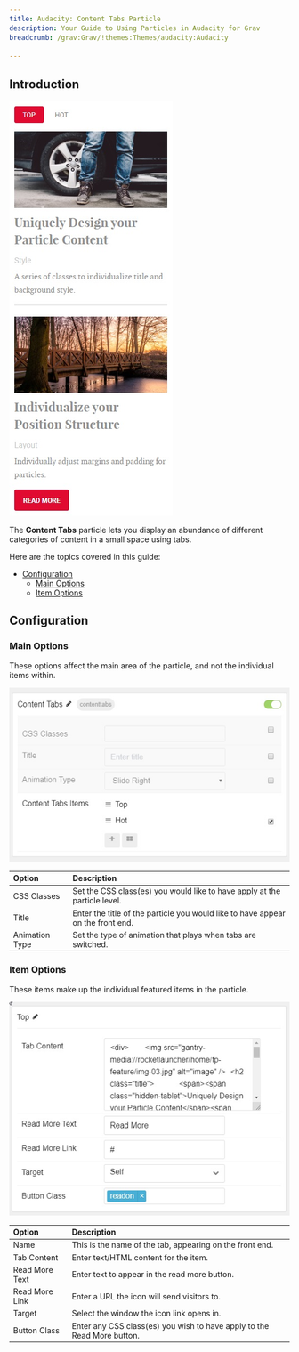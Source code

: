 ```yaml
---
title: Audacity: Content Tabs Particle
description: Your Guide to Using Particles in Audacity for Grav
breadcrumb: /grav:Grav/!themes:Themes/audacity:Audacity

---
```


## Introduction

![Content Tabs](assets/particle_contenttabs1.jpg)

The **Content Tabs** particle lets you display an abundance of different categories of content in a small space using tabs.

Here are the topics covered in this guide:

* [Configuration](#configuration)
  * [Main Options](#main-options)
  * [Item Options](#item-options)

## Configuration

### Main Options

These options affect the main area of the particle, and not the individual items within.

![Content Tabs](assets/particle_contenttabs2.jpg)

| Option         | Description                                                                     |
|:-------------- |:------------------------------------------------------------------------------- |
| CSS Classes    | Set the CSS class(es) you would like to have apply at the particle level.       |
| Title          | Enter the title of the particle you would like to have appear on the front end. |
| Animation Type | Set the type of animation that plays when tabs are switched.                    |

### Item Options

These items make up the individual featured items in the particle.

![Content Tabs](assets/particle_contenttabs3.jpg)

| Option         | Description                                                             |
| :------------  | :--------------------------------------------------------               |
| Name           | This is the name of the tab, appearing on the front end.                |
| Tab Content    | Enter text/HTML content for the item.                                   |
| Read More Text | Enter text to appear in the read more button.                           |
| Read More Link | Enter a URL the icon will send visitors to.                             |
| Target         | Select the window the icon link opens in.                               |
| Button Class   | Enter any CSS class(es) you wish to have apply to the Read More button. |
